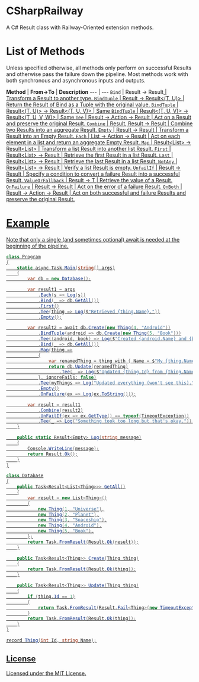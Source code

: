 # CSharpRailway
A C# Result class with Railway-Oriented extension methods.

# List of Methods

Unless specified otherwise, all methods only perform on successful Results and otherwise pass the failure down the pipeline.
Most methods work with both synchronous and asynchronous inputs and outputs.

**Method** | **From->To** | **Description**
--- | ---
```Bind``` | Result<T> -> Result<U> | Transform a Result to another type.
```BindTuple``` | Result<T> -> Result<(T, U)> | Return the Result of Bind as a Tuple with the original value.
```BindTuple``` | Result<(T, U)> -> Result<(T, U, V)> | Same
```BindTuple``` | Result<(T, U, V)> -> Result<(T, U, V, W)> | Same
```Tee``` | Result<T> -> Action<T> -> Result<T> | Act on a Result and preserve the original Result.
```Combine``` | Result<T>, Result<U> -> Result<V> | Combine two Results into an aggregate Result.
```Empty``` | Result<T> -> Result<Empty> | Transform a Result into an Empty Result.
```Each``` | List<T> -> Action<T> -> Result<Empty> | Act on each element in a list and return an aggregate Empty Result.
```Map``` | Result<List<T>> -> Result<List<U>> | Transform a list Result into another list Result.
```First``` | Result<List<T>> -> Result<T> | Retrieve the first Result in a list Result.
```Last``` | Result<List<T>> -> Result<T> | Retrieve the last Result in a list Result.
```NotAny``` | Result<List<T>> -> Result<Empty> | Verify a list Result is empty.
```UnfailIf``` | Result<T> -> Result<T> | Specify a condition to convert a failure Result into a successful Result.
```ValueOrFallback``` | Result<T> -> T | Retrieve the value of a Result.
```OnFailure``` | Result<T> -> Result<T> | Act on the error of a failure Result.
```OnBoth``` | Result<T> -> Action<T> -> Result<T> | Act on both successful and failure Results and preserve the original Result.

# Example

Note that only a single (and sometimes optional) await is needed at the beginning of the pipeline.

```csharp
class Program
{
    static async Task Main(string[] args)
    {
        var db = new Database();

        var result1 = args
            .Each(s => Log(s))
            .Bind(_ => db.GetAll())
            .First()
            .Tee(thing => Log($"Retrieved {thing.Name}."))
            .Empty();

        var result2 = await db.Create(new Thing(4, "Android"))
            .BindTuple(android => db.Create(new Thing(5, "Book")))
            .Tee((android, book) => Log($"Created {android.Name} and {book.Name}."))
            .Bind(_ => db.GetAll())
            .Map(thing =>
            {
                var renamedThing = thing with { Name = $"My {thing.Name}" };
                return db.Update(renamedThing)
                    .Tee(_ => Log($"Updated {thing.Id} from {thing.Name} to {renamedThing.Name}."));
            }, ignoreFails: false)
            .Tee(myThings => Log("Updated everything (won't see this)."))
            .Empty()
            .OnFailure(ex => Log(ex.ToString()));

        var result = result1
            .Combine(result2)
            .UnFailIf(ex => ex.GetType() == typeof(TimeoutException))
            .Tee(_ => Log("Something took too long but that's okay."));
    }

    public static Result<Empty> Log(string message)
    {
        Console.WriteLine(message);
        return Result.Ok();
    }
}

class Database
{
    public Task<Result<List<Thing>>> GetAll()
    {
        var result = new List<Thing>()
        {
            new Thing(1, "Universe"),
            new Thing(2, "Planet"),
            new Thing(3, "Spaceship"),
            new Thing(4, "Android"),
            new Thing(5, "Book"),
        };
        return Task.FromResult(Result.Ok(result));
    }

    public Task<Result<Thing>> Create(Thing thing)
    {
        return Task.FromResult(Result.Ok(thing));
    }

    public Task<Result<Thing>> Update(Thing thing)
    {
        if (thing.Id == 1)
        {
            return Task.FromResult(Result.Fail<Thing>(new TimeoutException($"Update for {thing.Id} {thing.Name} took too long.")));
        }
        return Task.FromResult(Result.Ok(thing));
    }
}

record Thing(int Id, string Name);
```

## License

Licensed under the [MIT License](https://github.com/FacioRatio/CSharpRailway/blob/master/LICENSE).